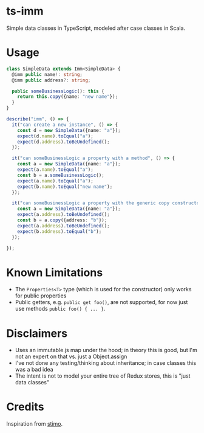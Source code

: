 
ts-imm
======

Simple data classes in TypeScript, modeled after case classes in Scala.

Usage
=====

```typescript
class SimpleData extends Imm<SimpleData> {
  @imm public name!: string;
  @imm public address?: string;

  public someBusinessLogic(): this {
    return this.copy({name: "new name"});
  }
}

describe("imm", () => {
  it("can create a new instance", () => {
    const d = new SimpleData({name: "a"});
    expect(d.name).toEqual("a");
    expect(d.address).toBeUndefined();
  });

  it("can someBusinessLogic a property with a method", () => {
    const a = new SimpleData({name: "a"});
    expect(a.name).toEqual("a");
    const b = a.someBusinessLogic();
    expect(a.name).toEqual("a");
    expect(b.name).toEqual("new name");
  });

  it("can someBusinessLogic a property with the generic copy constructor", () => {
    const a = new SimpleData({name: "a"});
    expect(a.address).toBeUndefined();
    const b = a.copy({address: "b"});
    expect(a.address).toBeUndefined();
    expect(b.address).toEqual("b");
  });

});
```

Known Limitations
=================

* The `Properties<T>` type (which is used for the constructor) only works for public properties
* Public getters, e.g. `public get foo()`, are not supported, for now just use methods `public foo() { ... }`.

Disclaimers
===========

* Uses an immutable.js map under the hood; in theory this is good, but I'm not an expert on that vs. just a Object.assign
* I've not done any testing/thinking about inheritance; in case classes this was a bad idea
* The intent is not to model your entire tree of Redux stores, this is "just data classes"

Credits
=======

Inspiration from [stimo](https://github.com/vanmeegen/stimo).

